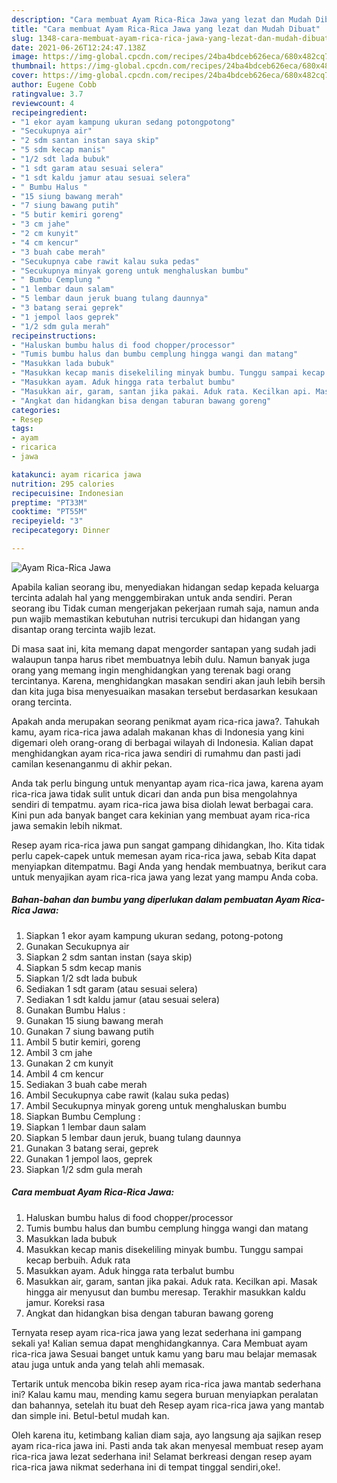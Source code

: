 ```yaml
---
description: "Cara membuat Ayam Rica-Rica Jawa yang lezat dan Mudah Dibuat"
title: "Cara membuat Ayam Rica-Rica Jawa yang lezat dan Mudah Dibuat"
slug: 1348-cara-membuat-ayam-rica-rica-jawa-yang-lezat-dan-mudah-dibuat
date: 2021-06-26T12:24:47.138Z
image: https://img-global.cpcdn.com/recipes/24ba4bdceb626eca/680x482cq70/ayam-rica-rica-jawa-foto-resep-utama.jpg
thumbnail: https://img-global.cpcdn.com/recipes/24ba4bdceb626eca/680x482cq70/ayam-rica-rica-jawa-foto-resep-utama.jpg
cover: https://img-global.cpcdn.com/recipes/24ba4bdceb626eca/680x482cq70/ayam-rica-rica-jawa-foto-resep-utama.jpg
author: Eugene Cobb
ratingvalue: 3.7
reviewcount: 4
recipeingredient:
- "1 ekor ayam kampung ukuran sedang potongpotong"
- "Secukupnya air"
- "2 sdm santan instan saya skip"
- "5 sdm kecap manis"
- "1/2 sdt lada bubuk"
- "1 sdt garam atau sesuai selera"
- "1 sdt kaldu jamur atau sesuai selera"
- " Bumbu Halus "
- "15 siung bawang merah"
- "7 siung bawang putih"
- "5 butir kemiri goreng"
- "3 cm jahe"
- "2 cm kunyit"
- "4 cm kencur"
- "3 buah cabe merah"
- "Secukupnya cabe rawit kalau suka pedas"
- "Secukupnya minyak goreng untuk menghaluskan bumbu"
- " Bumbu Cemplung "
- "1 lembar daun salam"
- "5 lembar daun jeruk buang tulang daunnya"
- "3 batang serai geprek"
- "1 jempol laos geprek"
- "1/2 sdm gula merah"
recipeinstructions:
- "Haluskan bumbu halus di food chopper/processor"
- "Tumis bumbu halus dan bumbu cemplung hingga wangi dan matang"
- "Masukkan lada bubuk"
- "Masukkan kecap manis disekeliling minyak bumbu. Tunggu sampai kecap berbuih. Aduk rata"
- "Masukkan ayam. Aduk hingga rata terbalut bumbu"
- "Masukkan air, garam, santan jika pakai. Aduk rata. Kecilkan api. Masak hingga air menyusut dan bumbu meresap. Terakhir masukkan kaldu jamur. Koreksi rasa"
- "Angkat dan hidangkan bisa dengan taburan bawang goreng"
categories:
- Resep
tags:
- ayam
- ricarica
- jawa

katakunci: ayam ricarica jawa 
nutrition: 295 calories
recipecuisine: Indonesian
preptime: "PT33M"
cooktime: "PT55M"
recipeyield: "3"
recipecategory: Dinner

---
```



![Ayam Rica-Rica Jawa](https://img-global.cpcdn.com/recipes/24ba4bdceb626eca/680x482cq70/ayam-rica-rica-jawa-foto-resep-utama.jpg)

Apabila kalian seorang ibu, menyediakan hidangan sedap kepada keluarga tercinta adalah hal yang menggembirakan untuk anda sendiri. Peran seorang ibu Tidak cuman mengerjakan pekerjaan rumah saja, namun anda pun wajib memastikan kebutuhan nutrisi tercukupi dan hidangan yang disantap orang tercinta wajib lezat.

Di masa  saat ini, kita memang dapat mengorder santapan yang sudah jadi walaupun tanpa harus ribet membuatnya lebih dulu. Namun banyak juga orang yang memang ingin menghidangkan yang terenak bagi orang tercintanya. Karena, menghidangkan masakan sendiri akan jauh lebih bersih dan kita juga bisa menyesuaikan masakan tersebut berdasarkan kesukaan orang tercinta. 



Apakah anda merupakan seorang penikmat ayam rica-rica jawa?. Tahukah kamu, ayam rica-rica jawa adalah makanan khas di Indonesia yang kini digemari oleh orang-orang di berbagai wilayah di Indonesia. Kalian dapat menghidangkan ayam rica-rica jawa sendiri di rumahmu dan pasti jadi camilan kesenanganmu di akhir pekan.

Anda tak perlu bingung untuk menyantap ayam rica-rica jawa, karena ayam rica-rica jawa tidak sulit untuk dicari dan anda pun bisa mengolahnya sendiri di tempatmu. ayam rica-rica jawa bisa diolah lewat berbagai cara. Kini pun ada banyak banget cara kekinian yang membuat ayam rica-rica jawa semakin lebih nikmat.

Resep ayam rica-rica jawa pun sangat gampang dihidangkan, lho. Kita tidak perlu capek-capek untuk memesan ayam rica-rica jawa, sebab Kita dapat menyiapkan ditempatmu. Bagi Anda yang hendak membuatnya, berikut cara untuk menyajikan ayam rica-rica jawa yang lezat yang mampu Anda coba.

<!--inarticleads1-->

##### Bahan-bahan dan bumbu yang diperlukan dalam pembuatan Ayam Rica-Rica Jawa:

1. Siapkan 1 ekor ayam kampung ukuran sedang, potong-potong
1. Gunakan Secukupnya air
1. Siapkan 2 sdm santan instan (saya skip)
1. Siapkan 5 sdm kecap manis
1. Siapkan 1/2 sdt lada bubuk
1. Sediakan 1 sdt garam (atau sesuai selera)
1. Sediakan 1 sdt kaldu jamur (atau sesuai selera)
1. Gunakan  Bumbu Halus :
1. Gunakan 15 siung bawang merah
1. Gunakan 7 siung bawang putih
1. Ambil 5 butir kemiri, goreng
1. Ambil 3 cm jahe
1. Gunakan 2 cm kunyit
1. Ambil 4 cm kencur
1. Sediakan 3 buah cabe merah
1. Ambil Secukupnya cabe rawit (kalau suka pedas)
1. Ambil Secukupnya minyak goreng untuk menghaluskan bumbu
1. Siapkan  Bumbu Cemplung :
1. Siapkan 1 lembar daun salam
1. Siapkan 5 lembar daun jeruk, buang tulang daunnya
1. Gunakan 3 batang serai, geprek
1. Gunakan 1 jempol laos, geprek
1. Siapkan 1/2 sdm gula merah




<!--inarticleads2-->

##### Cara membuat Ayam Rica-Rica Jawa:

1. Haluskan bumbu halus di food chopper/processor
1. Tumis bumbu halus dan bumbu cemplung hingga wangi dan matang
1. Masukkan lada bubuk
1. Masukkan kecap manis disekeliling minyak bumbu. Tunggu sampai kecap berbuih. Aduk rata
1. Masukkan ayam. Aduk hingga rata terbalut bumbu
1. Masukkan air, garam, santan jika pakai. Aduk rata. Kecilkan api. Masak hingga air menyusut dan bumbu meresap. Terakhir masukkan kaldu jamur. Koreksi rasa
1. Angkat dan hidangkan bisa dengan taburan bawang goreng




Ternyata resep ayam rica-rica jawa yang lezat sederhana ini gampang sekali ya! Kalian semua dapat menghidangkannya. Cara Membuat ayam rica-rica jawa Sesuai banget untuk kamu yang baru mau belajar memasak atau juga untuk anda yang telah ahli memasak.

Tertarik untuk mencoba bikin resep ayam rica-rica jawa mantab sederhana ini? Kalau kamu mau, mending kamu segera buruan menyiapkan peralatan dan bahannya, setelah itu buat deh Resep ayam rica-rica jawa yang mantab dan simple ini. Betul-betul mudah kan. 

Oleh karena itu, ketimbang kalian diam saja, ayo langsung aja sajikan resep ayam rica-rica jawa ini. Pasti anda tak akan menyesal membuat resep ayam rica-rica jawa lezat sederhana ini! Selamat berkreasi dengan resep ayam rica-rica jawa nikmat sederhana ini di tempat tinggal sendiri,oke!.

